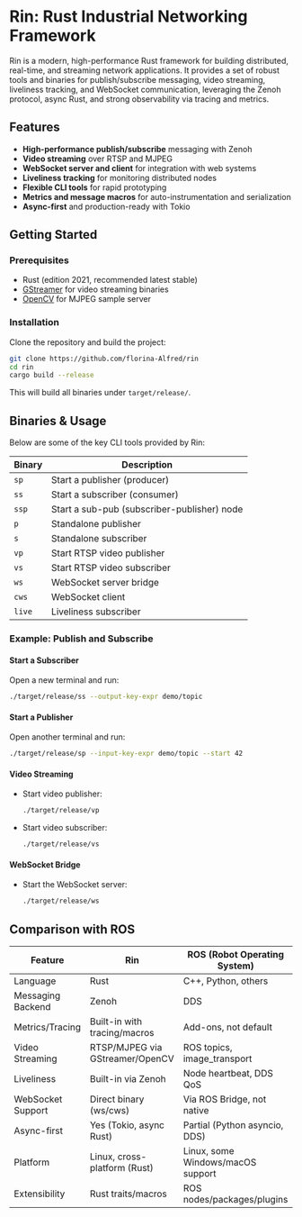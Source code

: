 # Rin: Rust Industrial Networking Framework

Rin is a modern, high-performance Rust framework for building distributed, real-time, and streaming network applications. It provides a set of robust tools and binaries for publish/subscribe messaging, video streaming, liveliness tracking, and WebSocket communication, leveraging the Zenoh protocol, async Rust, and strong observability via tracing and metrics.

## Features
- **High-performance publish/subscribe** messaging with Zenoh
- **Video streaming** over RTSP and MJPEG
- **WebSocket server and client** for integration with web systems
- **Liveliness tracking** for monitoring distributed nodes
- **Flexible CLI tools** for rapid prototyping
- **Metrics and message macros** for auto-instrumentation and serialization
- **Async-first** and production-ready with Tokio

## Getting Started

### Prerequisites
- Rust (edition 2021, recommended latest stable)
- [GStreamer](https://gstreamer.freedesktop.org/) for video streaming binaries
- [OpenCV](https://opencv.org/) for MJPEG sample server

### Installation
Clone the repository and build the project:
```bash
git clone https://github.com/florina-Alfred/rin
cd rin
cargo build --release
```

This will build all binaries under `target/release/`.

## Binaries & Usage

Below are some of the key CLI tools provided by Rin:

| Binary     | Description                                 |
|------------|---------------------------------------------|
| `sp`       | Start a publisher (producer)                |
| `ss`       | Start a subscriber (consumer)               |
| `ssp`      | Start a sub-pub (subscriber-publisher) node |
| `p`        | Standalone publisher                        |
| `s`        | Standalone subscriber                       |
| `vp`       | Start RTSP video publisher                  |
| `vs`       | Start RTSP video subscriber                 |
| `ws`       | WebSocket server bridge                     |
| `cws`      | WebSocket client                            |
| `live`     | Liveliness subscriber                       |

### Example: Publish and Subscribe

#### Start a Subscriber
Open a new terminal and run:
```bash
./target/release/ss --output-key-expr demo/topic
```

#### Start a Publisher
Open another terminal and run:
```bash
./target/release/sp --input-key-expr demo/topic --start 42
```

#### Video Streaming
- Start video publisher:
  ```bash
  ./target/release/vp
  ```
- Start video subscriber:
  ```bash
  ./target/release/vs
  ```

#### WebSocket Bridge
- Start the WebSocket server:
  ```bash
  ./target/release/ws
  ```

## Comparison with ROS

| Feature            | Rin                               | ROS (Robot Operating System)      |
|--------------------|-----------------------------------|-----------------------------------|
| Language           | Rust                              | C++, Python, others               |
| Messaging Backend  | Zenoh                             | DDS                               |
| Metrics/Tracing    | Built-in with tracing/macros      | Add-ons, not default              |
| Video Streaming    | RTSP/MJPEG via GStreamer/OpenCV   | ROS topics, image_transport       |
| Liveliness         | Built-in via Zenoh                | Node heartbeat, DDS QoS           |
| WebSocket Support  | Direct binary (ws/cws)            | Via ROS Bridge, not native        |
| Async-first        | Yes (Tokio, async Rust)           | Partial (Python asyncio, DDS)     |
| Platform           | Linux, cross-platform (Rust)      | Linux, some Windows/macOS support |
| Extensibility      | Rust traits/macros                | ROS nodes/packages/plugins        |



